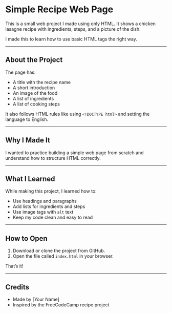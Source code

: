 # Simple Recipe Web Page

This is a small web project I made using only HTML. It shows a chicken lasagne recipe with ingredients, steps, and a picture of the dish.

I made this to learn how to use basic HTML tags the right way.

---

## About the Project

The page has:

- A title with the recipe name
- A short introduction
- An image of the food
- A list of ingredients
- A list of cooking steps

It also follows HTML rules like using `<!DOCTYPE html>` and setting the language to English.

---

## Why I Made It

I wanted to practice building a simple web page from scratch and understand how to structure HTML correctly.

---

## What I Learned

While making this project, I learned how to:

- Use headings and paragraphs
- Add lists for ingredients and steps
- Use image tags with `alt` text
- Keep my code clean and easy to read

---

## How to Open

1. Download or clone the project from GitHub.
2. Open the file called `index.html` in your browser.

That’s it!

---

## Credits

- Made by [Your Name]  
- Inspired by the FreeCodeCamp recipe project
